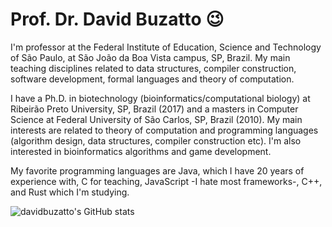 # Prof. Dr. David Buzatto 😉

I'm professor at the Federal Institute of Education, Science and Technology of São Paulo, at São João da Boa Vista campus, SP, Brazil. My main teaching disciplines related to data structures, compiler construction, software development, formal languages and theory of computation.

I have a Ph.D. in biotechnology (bioinformatics/computational biology) at Ribeirão Preto University, SP, Brazil (2017) and a masters in Computer Science at Federal University of São Carlos, SP, Brazil (2010). My main interests are related to theory of computation and programming languages (algorithm design, data structures, compiler construction etc). I'm also interested in bioinformatics algorithms and game development.

My favorite programming languages are Java, which I have 20 years of experience with, C for teaching, JavaScript -I hate most frameworks-, C++, and Rust which I'm studying.

![davidbuzatto's GitHub stats](https://github-readme-stats-david.vercel.app/api?username=davidbuzatto&show_icons=true&include_all_commits=true&theme=prussian)
